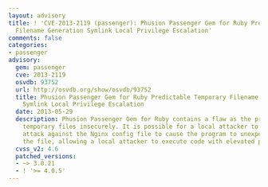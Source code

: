 ```yaml
---
layout: advisory
title: ! 'CVE-2013-2119 (passenger): Phusion Passenger Gem for Ruby Predictable Temporary
  Filename Generation Symlink Local Privilege Escalation'
comments: false
categories:
- passenger
advisory:
  gem: passenger
  cve: 2013-2119
  osvdb: 93752
  url: http://osvdb.org/show/osvdb/93752
  title: Phusion Passenger Gem for Ruby Predictable Temporary Filename Generation
    Symlink Local Privilege Escalation
  date: 2013-05-29
  description: Phusion Passenger Gem for Ruby contains a flaw as the program creates
    temporary files insecurely. It is possible for a local attacker to use a symlink
    attack against the Nginx config file to cause the program to unexpectedly overwrite
    the file, allowing a local attacker to execute code with elevated privileges.
  cvss_v2: 4.6
  patched_versions:
  - ~> 3.0.21
  - ! '>= 4.0.5'
---
```


